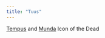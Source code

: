 ```yaml
---
title: "Tuus"
---
```


[Tempus](Religions/Gods/Tempus.md) and [Munda](Religions/Gods/Munda.md)
Icon of the Dead